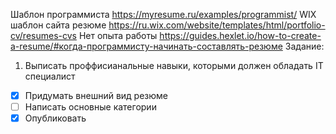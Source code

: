 Шаблон программиста https://myresume.ru/examples/programmist/ 
WIX шаблон сайта резюме https://ru.wix.com/website/templates/html/portfolio-cv/resumes-cvs 
Нет опыта работы https://guides.hexlet.io/how-to-create-a-resume/#когда-программисту-начинать-составлять-резюме 
Задание:
1. Выписать проффисианальные навыки, которыми должен обладать IT специалист
  - [X] Придумать внешний вид резюме
  - [ ] Написать основные категории
  - [X] Опубликовать 
